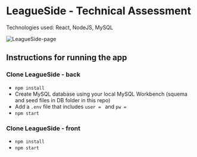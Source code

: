 # LeagueSide - Technical Assessment

Technologies used: React, NodeJS, MySQL

![LeagueSide-page](./league.gif)

## Instructions for running the app

### Clone LeagueSide - back
* `npm install`
* Create MySQL database using your local MySQL Workbench (squema and seed files in DB folder in this repo)
* Add a `.env` file that includes `user = ` and `pw = `
* `npm start`

### Clone LeagueSide - front
* `npm install`
* `npm start`
